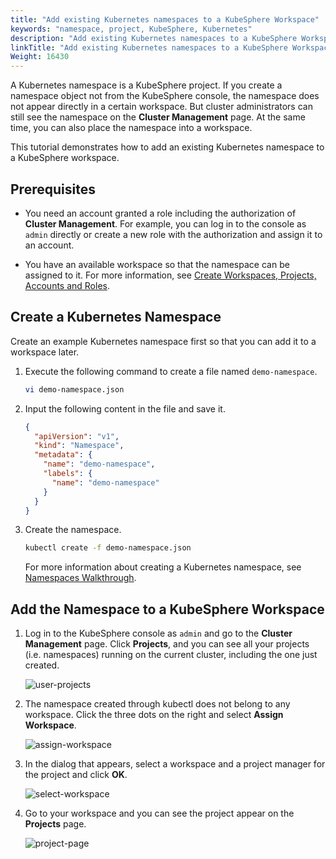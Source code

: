 ```yaml
---
title: "Add existing Kubernetes namespaces to a KubeSphere Workspace"
keywords: "namespace, project, KubeSphere, Kubernetes"
description: "Add existing Kubernetes namespaces to a KubeSphere Workspace"
linkTitle: "Add existing Kubernetes namespaces to a KubeSphere Workspace"
Weight: 16430
---
```


A Kubernetes namespace is a KubeSphere project. If you create a namespace object not from the KubeSphere console, the namespace does not appear directly in a certain workspace. But cluster administrators can still see the namespace on the **Cluster Management** page. At the same time, you can also place the namespace into a workspace.

This tutorial demonstrates how to add an existing Kubernetes namespace to a KubeSphere workspace.

## Prerequisites

- You need an account granted a role including the authorization of **Cluster Management**. For example, you can log in to the console as `admin` directly or create a new role with the authorization and assign it to an account.

- You have an available workspace so that the namespace can be assigned to it. For more information, see [Create Workspaces, Projects, Accounts and Roles](../../../quick-start/create-workspace-and-project/).

## Create a Kubernetes Namespace

Create an example Kubernetes namespace first so that you can add it to a workspace later.

1. Execute the following command to create a file named `demo-namespace`.

   ```bash
   vi demo-namespace.json
   ```

2. Input the following content in the file and save it.

   ```json
   {
     "apiVersion": "v1",
     "kind": "Namespace",
     "metadata": {
       "name": "demo-namespace",
       "labels": {
         "name": "demo-namespace"
       }
     }
   }
   ```

3. Create the namespace.

   ```bash
   kubectl create -f demo-namespace.json
   ```

   For more information about creating a Kubernetes namespace, see [Namespaces Walkthrough](https://kubernetes.io/docs/tasks/administer-cluster/namespaces-walkthrough/).

## Add the Namespace to a KubeSphere Workspace

1. Log in to the KubeSphere console as `admin` and go to the **Cluster Management** page. Click **Projects**, and you can see all your projects (i.e. namespaces) running on the current cluster, including the one just created.

   ![user-projects](/images/docs/faq/access-control-and-account-management/add-exisiting-namespaces-to-a-kubesphere-workspace/user-projects.jpg)

2. The namespace created through kubectl does not belong to any workspace. Click the three dots on the right and select **Assign Workspace**.

   ![assign-workspace](/images/docs/faq/access-control-and-account-management/add-exisiting-namespaces-to-a-kubesphere-workspace/assign-workspace.jpg)

3. In the dialog that appears, select a workspace and a project manager for the project and click **OK**.

   ![select-workspace](/images/docs/faq/access-control-and-account-management/add-exisiting-namespaces-to-a-kubesphere-workspace/select-workspace.jpg)

4. Go to your workspace and you can see the project appear on the **Projects** page.

   ![project-page](/images/docs/faq/access-control-and-account-management/add-exisiting-namespaces-to-a-kubesphere-workspace/project-page.jpg)

